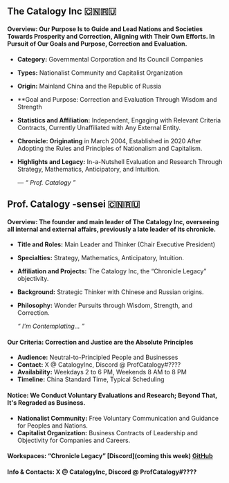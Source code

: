 ## The Catalogy Inc 🇨🇳🇷🇺
#### Overview: Our Purpose Is to Guide and Lead Nations and Societies Towards Prosperity and Correction, Aligning with Their Own Efforts. In Pursuit of Our Goals and Purpose, Correction and Evaluation.
- **Category:** Governmental Corporation and Its Council Companies
- **Types:** Nationalist Community and Capitalist Organization
- **Origin:** Mainland China and the Republic of Russia
- **Goal and Purpose: Correction and Evaluation Through Wisdom and Strength
- **Statistics and Affiliation:** Independent, Engaging with Relevant Criteria Contracts, Currently Unaffiliated with Any External Entity.
- **Chronicle: Originating** in March 2004, Established in 2020 After Adopting the Rules and Principles of Nationalism and Capitalism.
- **Highlights and Legacy:** In-a-Nutshell Evaluation and Research Through Strategy, Mathematics, Anticipatory, and Intuition.

	*— “ Prof. Catalogy ”*

## Prof. Catalogy -sensei 🇨🇳🇷🇺
#### Overview: The founder and main leader of The Catalogy Inc, overseeing all internal and external affairs, previously a late leader of its chronicle.
- **Title and Roles:** Main Leader and Thinker (Chair Executive President)
- **Specialties:** Strategy, Mathematics, Anticipatory, Intuition.
- **Affiliation and Projects:** The Catalogy Inc, the “Chronicle Legacy” objectivity.
- **Background:** Strategic Thinker with Chinese and Russian origins.
- **Philosophy:** Wonder Pursuits through Wisdom, Strength, and Correction.

	*“ I'm Contemplating... ”*

#### Our Criteria: Correction and Justice are the Absolute Principles
- **Audience:** Neutral-to-Principled People and Businesses
- **Contact:** X @ CatalogyInc, Discord @ ProfCatalogy#????
- **Availability:** Weekdays 2 to 6 PM, Weekends 8 AM to 8 PM
- **Timeline:** China Standard Time, Typical Scheduling

#### Notice: We Conduct Voluntary Evaluations and Research; Beyond That, It's Regraded as Business.
- **Nationalist Community:** Free Voluntary Communication and Guidance for Peoples and Nations.
- **Capitalist Organization:** Business Contracts of Leadership and Objectivity for Companies and Careers.

#### Workspaces: “Chronicle Legacy”  [Discord](coming this week) [GitHub](https://github.com/CatalogyInc/)
#### Info & Contacts: X @ CatalogyInc, Discord @ ProfCatalogy#????

<!---
CatalogyInc/CatalogyInc is a ✨ special ✨ repository because its `README.md` (this file) appears on your GitHub profile.
You can click the Preview link to take a look at your changes.
- 👋 Hi, I’m @CatalogyInc
- 👀 I’m interested in ...
- 🌱 I’m currently learning ...
- 💞️ I’m looking to collaborate on ...
- 📫 How to reach me ...
- 😄 Pronouns: ...
- ⚡ Fun fact: ...
--->
